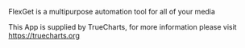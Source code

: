 FlexGet is a multipurpose automation tool for all of your media

This App is supplied by TrueCharts, for more information please visit https://truecharts.org
